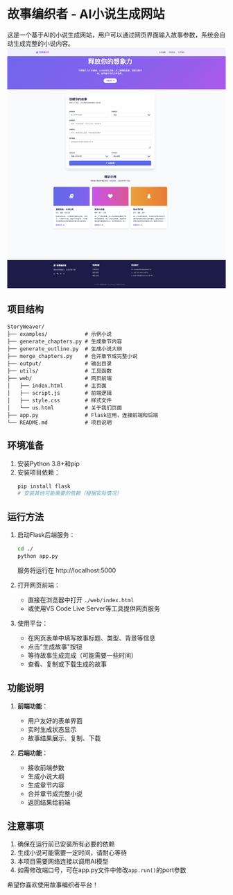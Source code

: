 # 故事编织者 - AI小说生成网站

这是一个基于AI的小说生成网站，用户可以通过网页界面输入故事参数，系统会自动生成完整的小说内容。
![web.png](resources/web.png)
## 项目结构

```
StoryWeaver/
├── examples/            # 示例小说
├── generate_chapters.py # 生成章节内容
├── generate_outline.py  # 生成小说大纲
├── merge_chapters.py    # 合并章节成完整小说
├── output/              # 输出目录
├── utils/               # 工具函数
├── web/                 # 网页前端
│   ├── index.html       # 主页面
│   ├── script.js        # 前端逻辑
│   ├── style.css        # 样式文件
│   └── us.html          # 关于我们页面
├── app.py               # Flask应用，连接前端和后端
└── README.md            # 项目说明
```

## 环境准备

1. 安装Python 3.8+和pip
2. 安装项目依赖：
   ```bash
   pip install flask
   # 安装其他可能需要的依赖（根据实际情况）
   ```

## 运行方法

1. 启动Flask后端服务：
   ```bash
   cd ./
   python app.py
   ```
   服务将运行在 http://localhost:5000

2. 打开网页前端：
   - 直接在浏览器中打开 `./web/index.html`
   - 或使用VS Code Live Server等工具提供网页服务

3. 使用平台：
   - 在网页表单中填写故事标题、类型、背景等信息
   - 点击"生成故事"按钮
   - 等待故事生成完成（可能需要一些时间）
   - 查看、复制或下载生成的故事

## 功能说明

1. **前端功能**：
   - 用户友好的表单界面
   - 实时生成状态显示
   - 故事结果展示、复制、下载

2. **后端功能**：
   - 接收前端参数
   - 生成小说大纲
   - 生成章节内容
   - 合并章节成完整小说
   - 返回结果给前端

## 注意事项

1. 确保在运行前已安装所有必要的依赖
2. 生成小说可能需要一定时间，请耐心等待
3. 本项目需要网络连接以调用AI模型
4. 如需修改端口号，可在app.py文件中修改`app.run()`的port参数

希望你喜欢使用故事编织者平台！
